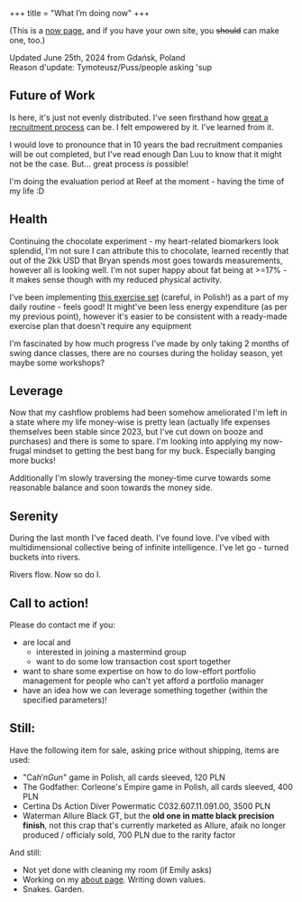 +++
title = "What I’m doing now"
+++

(This is a [now page](https://nownownow.com/about), and if you have your own site, you ~~should~~ can make one, too.) 

Updated June 25th, 2024 from Gdańsk, Poland  
Reason d'update: Tymoteusz/Puss/people asking 'sup

## Future of Work

Is here, it's just not evenly distributed. I've seen firsthand how [great a recruitment process](https://www.youtube.com/watch?v=lDJA8ZTbVT8) can be. I felt empowered by it. I've learned from it.

I would love to pronounce that in 10 years the bad recruitment companies will be out completed, but I've read enough Dan Luu to know that it might not be the case. But... great process *is* possible!

I'm doing the evaluation period at Reef at the moment - having the time of my life :D

## Health

Continuing the chocolate experiment - my heart-related biomarkers look splendid, I'm not sure I can attribute this to chocolate, learned recently that out of the 2kk USD that Bryan spends most goes towards measurements, however all is looking well. I'm not super happy about fat being at >=17% - it makes sense though with my reduced physical activity.

I've been implementing [this exercise set](https://www.youtube.com/watch?v=lFhUacH63g8) (careful, in Polish!) as a part of my daily routine - feels good! It might've been less energy expenditure (as per my previous point), however it's easier to be consistent with a ready-made exercise plan that doesn't require any equipment

I'm fascinated by how much progress I've made by only taking 2 months of swing dance classes, there are no courses during the holiday season, yet maybe some workshops?

## Leverage

Now that my cashflow problems had been somehow ameliorated I'm left in a state where my life money-wise is pretty lean (actually life expenses themselves been stable since 2023, but I've cut down on booze and purchases) and there is some to spare. I'm looking into applying my now-frugal mindset to getting the best bang for my buck. Especially banging more bucks!

Additionally I'm slowly traversing the money-time curve towards some reasonable balance and soon towards the money side.

## Serenity
During the last month I've faced death. I've found love. I've vibed with multidimensional collective being of infinite intelligence. I've let go - turned buckets into rivers.

Rivers flow. Now so do I.

## Call to action!
Please do contact me if you:
- are local and
    - interested in joining a mastermind group
    - want to do some low transaction cost sport together
- want to share some expertise on how to do low-effort portfolio management for people who can't yet afford a portfolio manager
- have an idea how we can leverage something together (within the specified parameters)!

## Still:
Have the following item for sale, asking price without shipping, items are used:
- "Ca$h'n Gun$" game in Polish, all cards sleeved, 120 PLN
- The Godfather: Corleone's Empire game in Polish, all cards sleeved, 400 PLN 
- Certina Ds Action Diver Powermatic C032.607.11.091.00, 3500 PLN
- Waterman Allure Black GT, but the **old one in matte black precision finish**, not this crap that's currently marketed as Allure, afaik no longer produced / officialy sold, 700 PLN due to the rarity factor

And still:
- Not yet done with cleaning my room (if Emily asks)
- Working on my [about page](/about). Writing down values.
- Snakes. Garden.
